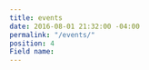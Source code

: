 ```yaml
---
title: events
date: 2016-08-01 21:32:00 -04:00
permalink: "/events/"
position: 4
Field name: 
---
```


